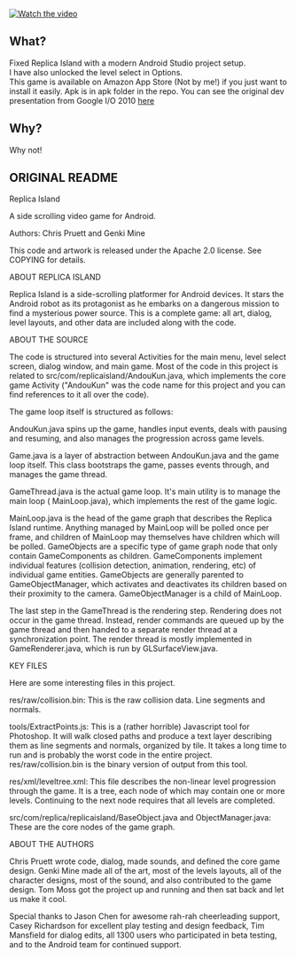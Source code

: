 [![Watch the video](https://img.youtube.com/vi/Gzvndy9MXUw/0.jpg)](https://www.youtube.com/watch?v=VGzvndy9MXUw)

## What?

Fixed Replica Island with a modern Android Studio project setup.  
I have also unlocked the level select in Options.  
This game is available on Amazon App Store (Not by me!) if you just want to install it easily.
Apk is in apk folder in the repo.
You can see the original dev presentation from Google I/O
2010 [here](https://www.youtube.com/watch?v=7-62tRHLcHk)

## Why?

Why not!

## ORIGINAL README

Replica Island

A side scrolling video game for Android.

Authors: Chris Pruett and Genki Mine

This code and artwork is released under the Apache 2.0 license. See COPYING for details.

ABOUT REPLICA ISLAND

Replica Island is a side-scrolling platformer for Android devices. It stars the Android robot as its
protagonist as he embarks on a dangerous mission to find a mysterious power source. This is a
complete game: all art, dialog, level layouts, and other data are included along with the code.

ABOUT THE SOURCE

The code is structured into several Activities for the main menu, level select screen, dialog
window, and main game. Most of the code in this project is related to
src/com/replicaisland/AndouKun.java, which implements the core game Activity ("AndouKun" was the
code name for this project and you can find references to it all over the code).

The game loop itself is structured as follows:

AndouKun.java spins up the game, handles input events, deals with pausing and resuming, and also
manages the progression across game levels.

Game.java is a layer of abstraction between AndouKun.java and the game loop itself. This class
bootstraps the game, passes events through, and manages the game thread.

GameThread.java is the actual game loop. It's main utility is to manage the main loop (
MainLoop.java), which implements the rest of the game logic.

MainLoop.java is the head of the game graph that describes the Replica Island runtime. Anything
managed by MainLoop will be polled once per frame, and children of MainLoop may themselves have
children which will be polled. GameObjects are a specific type of game graph node that only contain
GameComponents as children. GameComponents implement individual features (collision detection,
animation, rendering, etc) of individual game entities. GameObjects are generally parented to
GameObjectManager, which activates and deactivates its children based on their proximity to the
camera. GameObjectManager is a child of MainLoop.

The last step in the GameThread is the rendering step. Rendering does not occur in the game thread.
Instead, render commands are queued up by the game thread and then handed to a separate render
thread at a synchronization point. The render thread is mostly implemented in GameRenderer.java,
which is run by GLSurfaceView.java.

KEY FILES

Here are some interesting files in this project.

res/raw/collision.bin: This is the raw collision data. Line segments and normals.

tools/ExtractPoints.js: This is a (rather horrible) Javascript tool for Photoshop. It will walk
closed paths and produce a text layer describing them as line segments and normals, organized by
tile. It takes a long time to run and is probably the worst code in the entire project.
res/raw/collision.bin is the binary version of output from this tool.

res/xml/leveltree.xml: This file describes the non-linear level progression through the game. It is
a tree, each node of which may contain one or more levels. Continuing to the next node requires that
all levels are completed.

src/com/replica/replicaisland/BaseObject.java and ObjectManager.java: These are the core nodes of
the game graph.

ABOUT THE AUTHORS

Chris Pruett wrote code, dialog, made sounds, and defined the core game design.
Genki Mine made all of the art, most of the levels layouts, all of the character designs, most of
the sound, and also contributed to the game design.
Tom Moss got the project up and running and then sat back and let us make it cool.

Special thanks to Jason Chen for awesome rah-rah cheerleading support, Casey Richardson for
excellent play testing and design feedback, Tim Mansfield for dialog edits, all 1300 users who
participated in beta testing, and to the Android team for continued support.
